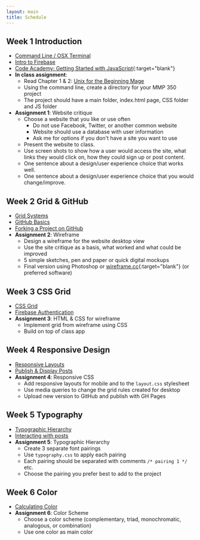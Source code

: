 ```yaml
---
layout: main
title: Schedule
---
```


## Week 1 **Introduction**
- [Command Line / OSX Terminal](notes/unix/)
- [Intro to Firebase](notes/firebase/intro)
- [Code Academy: Getting Started with JavaScript](https://www.codecademy.com/courses/getting-started-v2/0/1){:target="blank"}
- **In class assignment**:
	- Read Chapter 1 & 2: <a href="http://unixmages.com/ufbm.pdf" target="blank">Unix for the Beginning Mage</a>
	- Using the command line, create a directory for your MMP 350 project
	- The project should have a main folder, index.html page, CSS folder and JS folder
- **Assignment 1**: Website critique
	- Choose a website that you like or use often
		- Do not use Facebook, Twitter, or another common website
		- Website should use a database with user information
		- Ask me for options if you don't have a site you want to use
	- Present the website to class.
	- Use screen shots to show how a user would access the site, what links they would click on, how they could sign up or post content.
	- One sentence about a design/user experience choice that works well.
	- One sentence about a design/user experience choice that you would change/improve.

## Week 2 **Grid & GitHub**
- [Grid Systems](notes/grid/)
- [GitHub Basics](notes/git/intro)
- [Forking a Project on GitHub](notes/git/fork)
- **Assignment 2**: Wireframe
	- Design a wireframe for the website desktop view
	- Use the site critique as a basis, what worked and what could be improved
	- 5 simple sketches, pen and paper or quick digital mockups
	- Final version using Photoshop or [wireframe.cc](https://wireframe.cc/){:target="blank"} (or preferred software)

## Week 3 **CSS Grid**
- [CSS Grid](notes/grid/css/)
- [Firebase Authentication](notes/firebase/auth)
- **Assignment 3**: HTML & CSS for wireframe
	- Implement grid from wireframe using CSS
	- Build on top of class app

## Week 4 **Responsive Design**
- [Responsive Layouts](notes/responsive/)
- [Publish & Display Posts](notes/firebase/post)
- **Assignment 4**: Responsive CSS
	- Add responsive layouts for mobile and to the `layout.css` stylesheet
	- Use media queries to change the grid rules created for desktop
	- Upload new version to GitHub and publish with GH Pages

## Week 5 **Typography**
- [Typographic Hierarchy](notes/typography/)
- [Interacting with posts](notes/firebase/likes)
- **Assignment 5**: Typographic Hierarchy
	- Create 3 separate font pairings
	- Use `typography.css` to apply each pairing
	- Each pairing should be separated with comments `/* pairing 1 */` etc.
	- Choose the pairing you prefer best to add to the project

## Week 6 **Color**
- [Calculating Color](notes/color/)
- **Assignment 6**: Color Scheme
	- Choose a color scheme (complementary, triad, monochromatic, analogous, or combination)
	- Use one color as main color


<!-- 


## Week 7 **Color**
- [Sass Intro](notes/sass/)
- [Calculating Color](notes/color/)
- **Assignment 6**: Color Scheme
	- Using Sass, create three different color schemes of at least three colors each
	- Identify which scheme type (complement, triad	, monochromatic, analogous, or combination)
	- Use one color as main color
	- Other colors calculated using Sass functions

https://css-tricks.com/difference-between-types-of-css-variables/

## Week 8 **Templates**
- [Templates](notes/templates/)

## Midterm
- Two options
	1. Design pitch
	2. Web application pitch
	
1. Design Pitch
	- Using our base Post writing application
	- Make a design pitch for the website
	- Pitch requires layout, typography and color scheme
	- Can be executed as wireframes or static HTML/CSS
	- Site map/user interaction flow document
2. Application pitch
	- Present a pitch for a web based application
	- The application must use a database
	- What does the application do?
	- Who are the users of the application?
	- Quick User Interaction flow

## Week 9 **User Interaction**
- Midterm workshop
- [User Interaction Flow Chart](notes/ui/)
- [Display users](notes/firebase/users)

## Week 10 **Posts**
- Present Midterm
- [User posts page](notes/firebase/posts)
- [Sass with Node](notes/node/sass/)

## Week 11 **Post likes**
- Work on final projects
- [Likes](notes/firebase/likes)

## Week 12 **Storage**
- Work on final projects
- [Storage](notes/firebase/storage)

## Week 13 **Deployment**
- Work on Final projects
- [Firebase Deployment](notes/firebase/deploy)


app things to do
view users posts
like/dislike user posts
view all posts
what else?
add use image?

node: conditionals, loops, arrays, objects, db

week	| topics					| assignments		
1		intro to node				web critique / analysis
2		grids						wireframe
		setting up node server
		functions/callbacks
3		css grid, flexbox			html and css for wireframe
		set up npm, express etc		
4		responsive design			wireframe for mobile
5		reponsive css, sass			html/css for moile
6		typography					3 type hierarchies
7		color						3 color schemes
8		
9
10
11
12
13
14
15

wordpress topics
 8 db setup, dashboard and themes
 9 index.php, intro to php
10 header
11 loop, front-pate, foundation
12 footer, category
13 widgets, image gallery
14 post format, branding, final

old assignment sequence

website crit
portfolio site map
portfolio wireframe
rest of wireframes
foundation for html css
typography pairings
color (lecture)
midterm html css 
final

firebase stuff
https://firebase.google.com/docs/database/web/lists-of-data#reading_and_writing_lists
https://firebase.googleblog.com/2014/04/best-practices-arrays-in-firebase.html
https://stackoverflow.com/questions/45527780/node-js-iterate-through-nested-firebase-json-tree
http://shiffman.net/a2z/firebase/

midterm/final options
pitch a backend site -> build the backend site
design wireframes -> use class example

 -->